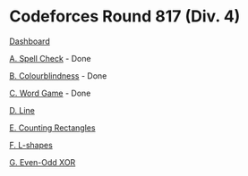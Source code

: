 # Codeforces Round 817 (Div. 4)

[Dashboard](https://codeforces.com/contest/1722)

[A. Spell Check](https://codeforces.com/contest/1722/problem/A) - Done

[B. Colourblindness](https://codeforces.com/contest/1722/problem/B) - Done

[C. Word Game](https://codeforces.com/contest/1722/problem/C) - Done

[D. Line](https://codeforces.com/contest/1722/problem/D)

[E. Counting Rectangles](https://codeforces.com/contest/1722/problem/E)

[F. L-shapes](https://codeforces.com/contest/1722/problem/F)

[G. Even-Odd XOR](https://codeforces.com/contest/1722/problem/G)
